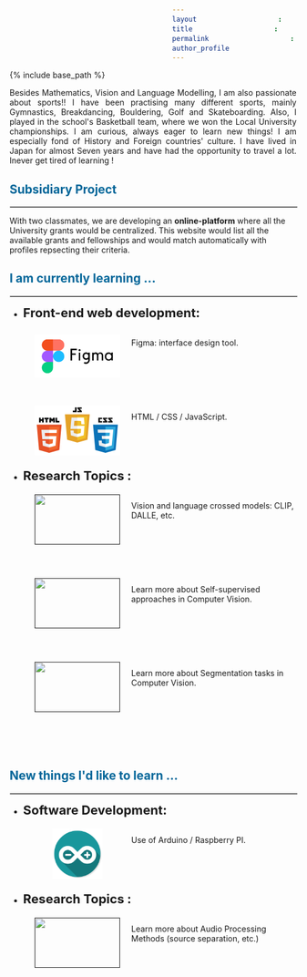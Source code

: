 ```yaml
---
layout: archive
title: "About me..."
permalink: /hobbies/
author_profile: true
---
```


{% include base_path %}

<style>
span {
  margin-left: 12em;
}
.list-work{
  width: 100%;
}

.list-work img {
  -webkit-transition: -webkit-transform 0.35s;
  transition: -webkit-transform 0.35s;
  -o-transition: transform 0.35s;
  vertical-align: middle;
  transition: transform 0.35s;
  transition: transform 0.35s, -webkit-transform 0.35s;
  object-fit: contain;
  width: 150px;
  height: 88px;
  margin: 20px;
  vertical-align: middle;
  float: left;
}

.list-work img:hover {
  -webkit-transform: scale3d(0.9, 0.9, 1);
          transform: scale3d(0.9, 0.9, 1);
}
</style>

<p align="justify">
Besides Mathematics, Vision and Language Modelling, I am also passionate about sports!! I have been practising many different sports, mainly Gymnastics, Breakdancing, Bouldering, Golf and Skateboarding. Also, I played in the school's Basketball team, where we won the Local University championships. 
I am curious, always eager to learn new things! I am especially fond of History and Foreign countries' culture. I have lived in Japan for almost Seven years and have had the opportunity to travel a lot. Inever get tired of learning ! <br>
</p>

<h2 style="color:#069;">Subsidiary Project</h2>
<hr style="border:1px solid #d3d3d3;width:100%;text-align:left;margin-left:0;color:#33CCFF;">

With two classmates, we are developing an **online-platform** where all the University grants would be centralized. This website would list all the available grants and fellowships and would match automatically with profiles repsecting their criteria.

<h2 style="color:#069;">I am currently learning ...</h2>
<hr style="border:1px solid #d3d3d3;width:100%;text-align:left;margin-left:0;color:#33CCFF;">

<ul>
  <li class="p8"><b style="font-size: 22px;">Front-end web development: </b>
  <br>
  <div class="list-work">
  <a href="">
        <img src="../images/figma_logo.png">
  </a>
  <span>
      <p> Figma: interface design tool.</p>
  </div><br><br><br><br>
  <div class="list-work">
  <a href="">
        <img src="../images/javascript_logo.png">
  </a>
  <span>
      <p> HTML / CSS / JavaScript.</p><br>
  </div>
  </li>
  <br><br><br>
  <li class="p8"><b style="font-size: 22px;">Research Topics :</b>
  <br>
  <div class="list-work">
    <a href="">
          <img align="center" src="" width="150" height="88">
    </a>
    <span>
    <p font>Vision and language crossed models: CLIP, DALLE, etc.<p>
  </div>
  <br><br><br><br>
  <div class="list-work">
    <a href="">
          <img align="center" src="" width="150" height="88">
    </a>
    <span>
    <p font>Learn more about Self-supervised approaches in Computer Vision.<p>
  </div>
  <br><br><br><br>
  <div class="list-work">
      <a href="">
          <img align="center" src="" width="150" height="88">
    </a>
    <span>
    <p font>Learn more about Segmentation tasks in Computer Vision.<p>
  </div>
  <br><br><br><br>
  </li>
</ul> <br>

<h2 style="color:#069;">New things I'd like to learn ...</h2>
<hr style="border:1px solid #d3d3d3;width:100%;text-align:left;margin-left:0;color:#33CCFF;">

<ul>
  <li class="p8"><b style="font-size: 22px;">Software Development: </b>
  <br>
  <div class="list-work">
  <a href="">
        <img align="center" src="../images/arduino-icon.png" width="150" height="100">
</a>
<span>
      <p font>Use of Arduino / Raspberry PI.</p>
</div>
<br><br><br><br>
  </li>
  <li class="p8"><b style="font-size: 22px;">Research Topics : </b>
  <div class="list-work">
      <a href="">
          <img align="center" src="" width="150" height="88">
    </a>
    <span>
    <p font>Learn more about Audio Processing Methods (source separation, etc.)<p>
  </div>
  <br>
  </li>
</ul>
<!-- <h1 style="color:#069;">Personal Interests</h1>
<hr style="width:100%;text-align:left;margin-left:0;color:#33CCFF;">
<h1 style="color:#069;">Community and Volunteering Experience</h1>
<hr style="width:100%;text-align:left;margin-left:0;color:#33CCFF;"> -->